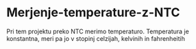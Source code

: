 # Merjenje-temperature-z-NTC
Pri tem projektu preko NTC merimo temperaturo. Temperatura je konstantna, meri pa jo v stopinj celzijah, kelvinih in fahrenheitih
